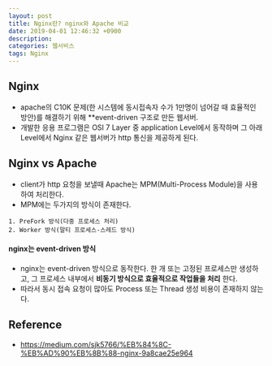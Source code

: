 ```yaml
---
layout: post
title: Nginx란? nginx와 Apache 비교
date: 2019-04-01 12:46:32 +0900
description:
categories: 웹서비스
tags: Nginx
---
```


## Nginx

- apache의 C10K 문제(한 시스템에 동시접속자 수가 1만명이 넘어갈 때 효율적인 방안)를 해결하기 위해 \*\*event-driven 구조로 만든 웹서버.
- 개발한 응용 프로그램은 OSI 7 Layer 중 application Level에서 동작하며 그 아래 Level에서 Nginx 같은 웹서버가 http 통신을 제공하게 된다.

## Nginx vs Apache

- client가 http 요청을 보낼때 Apache는 MPM(Multi-Process Module)을 사용하여 처리한다.
- MPM에는 두가지의 방식이 존재한다.

```
1. PreFork 방식(다중 프로세스 처리)
2. Worker 방식(말티 프로세스-스레드 방식)
```

#### nginx는 event-driven 방식

- nginx는 event-driven 방식으로 동작한다. 한 개 또는 고정된 프로세스만 생성하고, 그 프로세스 내부에서 **비동기 방식으로 효율적으로 작업들을 처리** 한다.
- 따라서 동시 접속 요청이 많아도 Process 또는 Thread 생성 비용이 존재하지 않는다.

## Reference

- https://medium.com/sjk5766/%EB%84%8C-%EB%AD%90%EB%8B%88-nginx-9a8cae25e964
